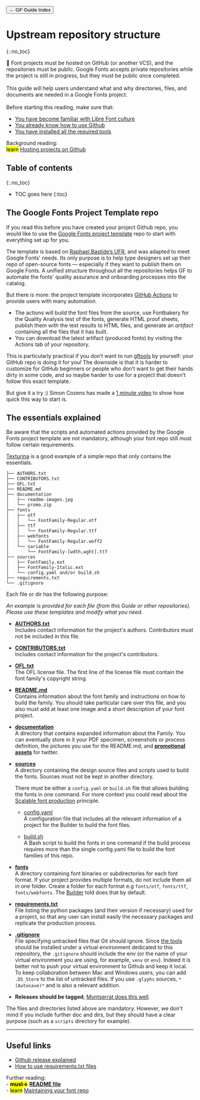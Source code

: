 <link href="style.css" rel="stylesheet">

<a href="./index"><button class="button button-i">&larr; GF Guide Index</button></a>

# Upstream repository structure
{:.no_toc}

<div class="callout">

🐰 Font projects must be hosted on GitHub (or another VCS), and the repositories must be public. Google Fonts accepts private repositories while the project is still in progress, but they must be public once completed.
<br><br>
This guide will help users understand what and why directories, files, and documents are needed in a Google Fonts project.
<br><br>
Before starting this reading, make sure that:
<ul>
    <li><a href="./culture">You have become familiar with Libre Font culture</a></li>
    <li><a href="./hosting">You already know how to use Github</a></li>
    <li><a href="./tools">You have installed all the required tools</a></li>
</ul>

</div>

<div class="context-reading">
    Background reading:<br>
    <mark class="yellow">learn</mark> <a href="./hosting">Hosting projects on Github</a>
</div>

## Table of contents
{:.no_toc}
* TOC goes here
{:toc}

## The Google Fonts Project Template repo

If you read this before you have created your project Github repo, you would like to use the [Google Fonts project template](https://github.com/googlefonts/googlefonts-project-template) repo to start with everything set up for you.

The template is based on [Raphael Bastide’s UFR](https://github.com/unified-font-repository/Unified-Font-Repository), and was adapted to meet Google Fonts' needs. Its only purpose is to help type designers set up their repo of open-source fonts — especially if they want to publish them on Google Fonts. A unified structure throughout all the repositories helps GF to automate the fonts' quality assurance and onboarding processes into the catalog.

But there is more: the project template incorporates [GitHub Actions](https://docs.github.com/en/actions) to provide users with many automation.

-   The actions will build the font files from the source, use Fontbakery for the Quality Analysis test of the fonts, generate HTML proof sheets, publish them with the test results to HTML files, and generate an *artifact* containing all the files that it has built.
-   You can download the latest artifact (produced fonts) by visiting the Actions tab of your repository.

This is particularly practical if you don’t want to run [gftools](https://github.com/googlefonts/gftools) by yourself: your GitHub repo is doing it for you! The downside is that it is harder to customize for GitHub beginners or people who don’t want to get their hands dirty in some code, and so maybe harder to use for a project that doesn’t follow this exact template.

But give it a try :) Simon Cozens has made a [1 minute video](https://twitter.com/simoncozens/status/1405267459028905984) to show how quick this way to start is.

## The essentials explained

Be aware that the scripts and automated actions provided by the Google Fonts project template are not mandatory, although your font repo still must follow certain requirements.

[Texturina](https://github.com/Omnibus-Type/Texturina) is a good example of a simple repo that only contains the essentials.

``` code
├── AUTHORS.txt
├── CONTRIBUTORS.txt
├── OFL.txt
├── README.md
├── documentation
│   ├── readme-images.jpg
│   └── promo.zip
├── fonts
│   ├── otf
│   │   └── FontFamily-Regular.otf
│   ├── ttf
│   │   └── FontFamily-Regular.ttf
│   ├── webfonts
│   │   └── FontFamily-Regular.woff2
│   └── variable
│       └── FontFamily-[wdth,wght].ttf
├── sources
│   ├── FontFamily.ext
│   ├── FontFamily-Italic.ext
│   └── config.yaml and/or build.sh
├── requirements.txt
└── .gitignore
```

Each file or dir has the following purpose:

*An example is provided for each file (from this Guide or other repositories). Please use these templates and modify what you need.*

-   **[AUTHORS.txt](authors.md)**
    <br>
    Includes contact information for the project's authors. Contributors must not be included in this file.

-   **[CONTRIBUTORS.txt](authors.md)**
    <br>
    Includes contact information for the project's contributors.

-   **[OFL.txt](license-file.md)**
    <br>
    The OFL license file. The first line of the license file must contain the font family's copyright string.

-   **[README.md](readmefile.md)**
    <br>
    Contains information about the font family and instructions on how to build the family. You should take particular care over this file, and you also must add at least one image and a short description of your font project.

-   **[documentation](https://github.com/googlefonts/Unified-Font-Repository/tree/main/documentation)**
    <br>
    A directory that contains expanded information about the Family. You can eventually store in it your PDF specimen, screenshots or process definition, the pictures you use for the README.md, and [**promo**](marketing.md)[**tional assets**](marketing.md) for twitter.

-   **[sources](https://github.com/Omnibus-Type/Texturina/tree/master/sources)**
    <br>
    A directory containing the design source files and scripts used to build the fonts. Sources must not be kept in another directory.

    There must be either a `config.yaml` or `build.sh` file that allows building the fonts in one command. For more context you could read about the [Scalable font production](https://googlefonts.github.io/gf-guide/production.html#scalable-font-production) principle.

    -   [config.yaml](https://github.com/googlefonts/Unified-Font-Repository/blob/main/sources/config.yaml)
        <br>
        A configuration file that includes all the relevant information of a project for the Builder to build the font files.

    -   [build.sh](https://github.com/googlefonts/lexend/blob/main/sources/build.sh)
        <br>
        A Bash script to build the fonts in one command if the build process requires more than the single config.yaml file to build the font families of this repo.
        
-   [**fonts**](requirements.md)
    <br>
    A directory containing font binaries or subdirectories for each font format. If your project provides multiple formats, do not include them all in one folder. Create a folder for each format e.g `fonts/otf`, `fonts/ttf`, `fonts/webfonts`. The [Builder](build.md) told does that by default.

-   **[requirements.txt](https://github.com/googlefonts/Unified-Font-Repository/blob/main/requirements.txt)**
    <br>
    File listing the python packages (and their version if necessary) used for a project, so that any user can install easily the necessary packages and replicate the production process.

-   **[.gitignore](https://github.com/googlefonts/Unified-Font-Repository/blob/main/.gitignore)**
    <br>
    File specifying untracked files that Git should ignore. Since [the tools](tools.md) should be installed under a virtual environment dedicated to this repository, the `.gitignore` should include the env (or the name of your virtual environment you are using, for example, `venv` or `env`). Indeed it is better not to push your virtual environment to Github and keep it local. To keep collaboration between Mac and Windows users, you can add `.DS_Store` to the list of untracked files. If you use `.glyphs` sources, `*(Autosave)*` and is also a relevant addition.

-   **Releases should be tagged**; [Montserrat does this well](https://github.com/JulietaUla/Montserrat/releases).

The files and directories listed above are mandatory. However, we don't mind if you include further doc and dirs, but they should have a clear purpose (such as a `scripts` directory for example).

------------------------------------------------------------------------

## Useful links

-   [Github release explained](https://docs.github.com/en/repositories/releasing-projects-on-github/managing-releases-in-a-repository)
-   [How to use requirements.txt files](https://pip.pypa.io/en/stable/user_guide/#requirements-files)

<div class="next-reading">
    Further reading:<br>
    - <mark class="green"><b>must&rarr;</b></mark> <a href="./readme.md" style="font-weight:bold">README file</a>
  <br>
    - <mark class="yellow">learn</mark> <a href="./maintaining">Maintaining your font repo</a>
</div>